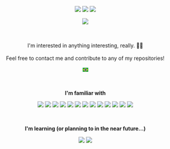 
 <p align="center"> 
<a href="https://gabrielgusso.com/"><img src="https://img.shields.io/badge/-gabrielgusso.com-031d2e?style=flat"/></a>
<a href="mailto:gabrielpgusso@gmail.com"><img src="https://img.shields.io/badge/-gabrielpgusso@gmail.com-031d2e?style=flat&logo=gmail"/></a>
<a href="https://www.linkedin.com/in/ggusso/"><img src="https://img.shields.io/badge/-ggusso-031d2e?style=flat&logo=linkedin"/></a>
</p> 
<p align="center"><img src="https://www.codewars.com/users/g-pg/badges/micro"/></p>
<br>

<p align= "center"> I'm interested in anything interesting, really. 🧙‍♂️ <br> <br>
Feel free to contact me and contribute to any of my repositories!

</p>
 <p align="center"><img src="https://github.com/lipis/flag-icons/blob/main/flags/4x3/br.svg" width="15px"/></p>
 
 
<br>

**<p  align="center">I'm familiar with</p>**

<p align="center">
<img src="https://cdn.jsdelivr.net/gh/devicons/devicon/icons/html5/html5-original.svg" width="35px"/>
<img src="https://cdn.jsdelivr.net/gh/devicons/devicon/icons/css3/css3-original.svg" width="35px"/>
<img src="https://cdn.jsdelivr.net/gh/devicons/devicon/icons/figma/figma-original.svg width="35px" />
<img src="https://cdn.jsdelivr.net/gh/devicons/devicon/icons/javascript/javascript-original.svg" width="35px"/>
<img src="https://cdn.jsdelivr.net/gh/devicons/devicon/icons/typescript/typescript-original.svg" width ="35px"/>
<img src="https://cdn.jsdelivr.net/gh/devicons/devicon/icons/svelte/svelte-original.svg" width="35px" />
<img src="https://cdn.jsdelivr.net/gh/devicons/devicon/icons/react/react-original.svg" width="35px"/>
<img src="https://cdn.jsdelivr.net/gh/devicons/devicon/icons/nextjs/nextjs-original.svg"width="35px" />
<img src="https://cdn.jsdelivr.net/gh/devicons/devicon/icons/vuejs/vuejs-original.svg" width="35px"/>
<img src="https://cdn.jsdelivr.net/gh/devicons/devicon/icons/nodejs/nodejs-original.svg" width="35px" />
<img src="https://cdn.jsdelivr.net/gh/devicons/devicon/icons/mongodb/mongodb-original.svg" width="35px"/>
<img src="https://cdn.jsdelivr.net/gh/devicons/devicon/icons/mysql/mysql-original.svg" width="35px"/>
<img src="https://cdn.jsdelivr.net/gh/devicons/devicon/icons/postgresql/postgresql-original.svg" width="35px" />
</p>

 <br>

**<p align= "center">I'm learning (or planning to in the near future...)</p>**

<p align="center">

<img src="https://cdn.jsdelivr.net/gh/devicons/devicon/icons/firebase/firebase-plain.svg" width="35px"/>
<img src="https://icon.icepanel.io/Technology/svg/Solid.js.svg" width="35px"/>
          
 </p>
 
 

